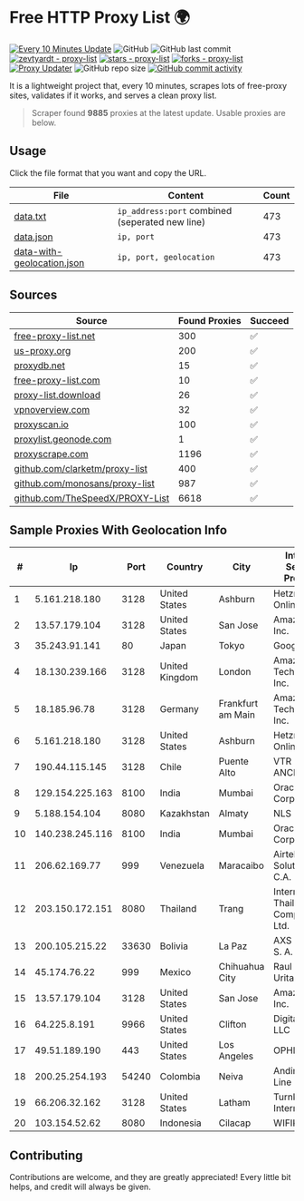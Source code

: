 
# Free HTTP Proxy List 🌍

[![Every 10 Minutes Update](https://github.com/mertguvencli/http-proxy-list/actions/workflows/main.yml/badge.svg?branch=main)](https://github.com/mertguvencli/http-proxy-list/actions/workflows/main.yml)
![GitHub](https://img.shields.io/github/license/mertguvencli/http-proxy-list)
![GitHub last commit](https://img.shields.io/github/last-commit/mertguvencli/http-proxy-list)
[![zevtyardt - proxy-list](https://img.shields.io/static/v1?label=zevtyardt&message=proxy-list&color=blue&logo=github)](https://github.com/zevtyardt/proxy-list "Go to GitHub repo")
[![stars - proxy-list](https://img.shields.io/github/stars/zevtyardt/proxy-list?style=social)](https://github.com/zevtyardt/proxy-list)
[![forks - proxy-list](https://img.shields.io/github/forks/zevtyardt/proxy-list?style=social)](https://github.com/zevtyardt/proxy-list)
[![Proxy Updater](https://github.com/zevtyardt/proxy-list/workflows/Proxy%20Updater/badge.svg)](https://github.com/zevtyardt/proxy-list/actions?query=workflow:"Proxy+Updater")
![GitHub repo size](https://img.shields.io/github/repo-size/zevtyardt/proxy-list)
[![GitHub commit activity](https://img.shields.io/github/commit-activity/m/zevtyardt/proxy-list?logo=commits)](https://github.com/zevtyardt/proxy-list/commits/main)

It is a lightweight project that, every 10 minutes, scrapes lots of free-proxy sites, validates if it works, and serves a clean proxy list.

> Scraper found **9885** proxies at the latest update. Usable proxies are below.

## Usage

Click the file format that you want and copy the URL.

|File|Content|Count|
|----|-------|-----|
|[data.txt](https://raw.githubusercontent.com/mertguvencli/http-proxy-list/main/proxy-list/data.txt)|`ip_address:port` combined (seperated new line)|473|
|[data.json](https://raw.githubusercontent.com/mertguvencli/http-proxy-list/main/proxy-list/data.json)|`ip, port`|473|
|[data-with-geolocation.json](https://raw.githubusercontent.com/mertguvencli/http-proxy-list/main/proxy-list/data-with-geolocation.json)|`ip, port, geolocation`|473|

## Sources

|Source|Found Proxies|Succeed|
|------|-------------|-------|
|[free-proxy-list.net](https://free-proxy-list.net)|300|✅|
|[us-proxy.org](https://www.us-proxy.org)|200|✅|
|[proxydb.net](http://proxydb.net)|15|✅|
|[free-proxy-list.com](https://free-proxy-list.com/?page=&port=&type%5B%5D=http&type%5B%5D=https&up_time=0&search=Search)|10|✅|
|[proxy-list.download](https://www.proxy-list.download/HTTP)|26|✅|
|[vpnoverview.com](https://vpnoverview.com/privacy/anonymous-browsing/free-proxy-servers)|32|✅|
|[proxyscan.io](https://www.proxyscan.io)|100|✅|
|[proxylist.geonode.com](https://proxylist.geonode.com/api/proxy-list?limit=300&page=1&sort_by=lastChecked&sort_type=desc&protocols=http,https)|1|✅|
|[proxyscrape.com](https://api.proxyscrape.com/v2/?request=displayproxies&protocol=http&timeout=10000&country=all&ssl=all&anonymity=all)|1196|✅|
|[github.com/clarketm/proxy-list](https://raw.githubusercontent.com/clarketm/proxy-list/master/proxy-list-raw.txt)|400|✅|
|[github.com/monosans/proxy-list](https://raw.githubusercontent.com/monosans/proxy-list/main/proxies/http.txt)|987|✅|
|[github.com/TheSpeedX/PROXY-List](https://raw.githubusercontent.com/TheSpeedX/PROXY-List/master/http.txt)|6618|✅|


## Sample Proxies With Geolocation Info

|#|Ip|Port|Country|City|Internet Service Provider|
|-|--|----|-------|----|-------------------------|
|1|5.161.218.180|3128|United States|Ashburn|Hetzner Online GmbH|
|2|13.57.179.104|3128|United States|San Jose|Amazon.com, Inc.|
|3|35.243.91.141|80|Japan|Tokyo|Google LLC|
|4|18.130.239.166|3128|United Kingdom|London|Amazon Technologies Inc.|
|5|18.185.96.78|3128|Germany|Frankfurt am Main|Amazon Technologies Inc.|
|6|5.161.218.180|3128|United States|Ashburn|Hetzner Online GmbH|
|7|190.44.115.145|3128|Chile|Puente Alto|VTR BANDA ANCHA S.A.|
|8|129.154.225.163|8100|India|Mumbai|Oracle Corporation|
|9|5.188.154.104|8080|Kazakhstan|Almaty|NLS|
|10|140.238.245.116|8100|India|Mumbai|Oracle Corporation|
|11|206.62.169.77|999|Venezuela|Maracaibo|Airtek Solutions C.A.|
|12|203.150.172.151|8080|Thailand|Trang|Internet Thailand Company Ltd.|
|13|200.105.215.22|33630|Bolivia|La Paz|AXS Bolivia S. A.|
|14|45.174.76.22|999|Mexico|Chihuahua City|Raul Duarte Urita|
|15|13.57.179.104|3128|United States|San Jose|Amazon.com, Inc.|
|16|64.225.8.191|9966|United States|Clifton|DigitalOcean, LLC|
|17|49.51.189.190|443|United States|Los Angeles|OPHL|
|18|200.25.254.193|54240|Colombia|Neiva|Andinet ON Line|
|19|66.206.32.162|3128|United States|Latham|Turnkey Internet Inc.|
|20|103.154.52.62|8080|Indonesia|Cilacap|WIFIKITA|



## Contributing

Contributions are welcome, and they are greatly appreciated! Every
little bit helps, and credit will always be given.

